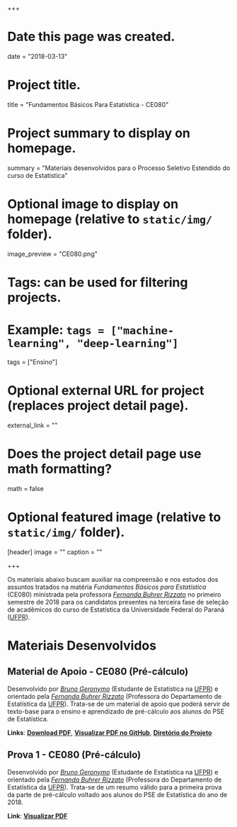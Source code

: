+++
# Date this page was created.
date = "2018-03-13"

# Project title.
title = "Fundamentos Básicos Para Estatística - CE080"

# Project summary to display on homepage.
summary = "Materiais desenvolvidos para o Processo Seletivo Estendido do curso de Estatística"

# Optional image to display on homepage (relative to `static/img/` folder).
image_preview = "CE080.png"

# Tags: can be used for filtering projects.
# Example: `tags = ["machine-learning", "deep-learning"]`
tags = ["Ensino"]

# Optional external URL for project (replaces project detail page).
external_link = ""

# Does the project detail page use math formatting?
math = false

# Optional featured image (relative to `static/img/` folder).
[header]
image = ""
caption = ""

+++

Os materiais abaixo buscam auxiliar na compreensão e nos estudos dos assuntos tratados na matéria *Fundamentos Básicos para Estatística* (CE080) ministrada pela professora [*Fernanda Buhrer Rizzato*](http://leg.ufpr.br/doku.php/pessoais:fernanda) no primeiro semestre de 2018 para os candidatos presentes na terceira fase de seleção de acadêmicos do curso de Estatística da Universidade Federal do Paraná ([UFPR](http://www.ufpr.br/)).

# Materiais Desenvolvidos

## Material de Apoio - CE080 (Pré-cálculo)

Desenvolvido por [*Bruno Geronymo*](https://bgeronymo.github.io) (Estudante de Estatística na [UFPR](http://www.ufpr.br)) e orientado pela [*Fernanda Buhrer Rizzato*](http://leg.ufpr.br/doku.php/pessoais:fernanda) (Professora do Departamento de Estatística da [UFPR](http://www.ufpr.br)). Trata-se de um material de apoio que poderá servir de texto-base para o ensino e aprendizado de pré-cálculo aos alunos do PSE de Estatística.

**Links**: [**Download PDF**](https://github.com/BGeronymo/Monitoria-CE080/raw/master/Apostila-CE080/_book/CE080.pdf), [**Visualizar PDF no GitHub**](https://github.com/BGeronymo/Monitoria-CE080/blob/master/Apostila-CE080/_book/CE080.pdf), [**Diretório do Projeto**](https://github.com/BGeronymo/Monitoria-CE080) 

## Prova 1 - CE080 (Pré-cálculo)

Desenvolvido por [*Bruno Geronymo*](https://bgeronymo.github.io) (Estudante de Estatística na [UFPR](http://www.ufpr.br)) e orientado pela [*Fernanda Buhrer Rizzato*](http://leg.ufpr.br/doku.php/pessoais:fernanda) (Professora do Departamento de Estatística da [UFPR](http://www.ufpr.br)). Trata-se de um resumo válido para a primeira prova da parte de pré-cálculo voltado aos alunos do PSE de Estatística do ano de 2018.

**Link**: [**Visualizar PDF**](https://bgeronymo.github.io/project/pse-prova1.pdf)
